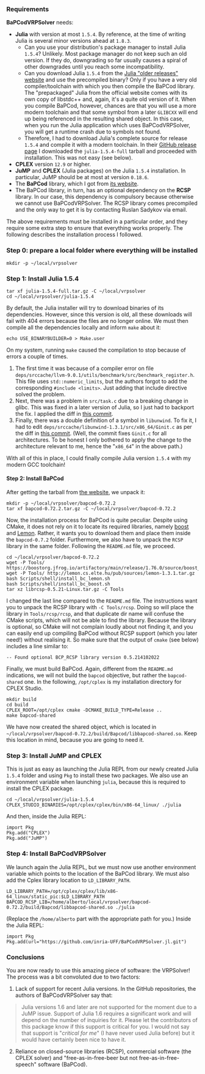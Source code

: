 ### Requirements

**BaPCodVRPSolver** needs:

* **Julia** with version at most `1.5.4`.
By reference, at the time of writing Julia is several minor versions ahead at `1.8.3`.
    * Can you use your distribution's package manager to install Julia `1.5.4`?
    Unlikely. Most package manager do not keep such an old version. If they do, downgrading so far usually causes a spiral of other downgrades until you reach some incompatibility.
    * Can you download Julia `1.5.4` from the [Julia "older releases" website](https://julialang.org/downloads/oldreleases/) and use the precompiled binary?
    Only if you have a very old compiler/toolchain with which you then compile the BaPCod library.
    The "prepackaged" Julia from the official website comes with its own copy of libstdc++ and, again, it's a quite old version of it.
    When you compile BaPCod, however, chances are that you will use a more modern toolchain and that some symbol from a later `GLIBCXX` will end up being referenced in the resulting shared object.
    In this case, when you run the Julia application which uses BaPCodVRPSolver, you will get a runtime crash due to symbols not found.
    * Therefore, I had to download Julia's complete source for release `1.5.4` and compile it with a modern toolchain.
    In their [GitHub release page](https://github.com/JuliaLang/julia/releases/tag/v1.5.4) I downloaded the `julia-1.5.4-full` tarball and proceeded with installation.
    This was not easy (see below).
* **CPLEX** version `12.9` or higher.
* **JuMP** and **CPLEX** (Julia packages) on the Julia `1.5.4` installation.
In particular, JuMP should be at most at version `0.18.6`.
* The **BaPCod** library, which I got from [its website](https://bapcod.math.u-bordeaux.fr/).
* The BaPCod library, in turn, has an optional dependency on the **RCSP** library.
In our case, this dependency is compulsory because otherwise we cannot use BaPCodVRPSolver.
The RCSP library comes precompiled and the only way to get it is by contacting Ruslan Sadykov via email.

The above requirements must be installed in a particular order, and they require some extra step to ensure that everything works properly.
The following describes the installation process I followed.

### Step 0: prepare a local folder where everything will be installed

```
mkdir -p ~/local/vrpsolver
```

### Step 1: Install Julia 1.5.4

```
tar xf julia-1.5.4-full.tar.gz -C ~/local/vrpsolver
cd ~/local/vrpsolver/julia-1.5.4
```

By default, the Julia installer will try to download binaries of its dependencies.
However, since this version is old, all these downloads will fail with 404 errors because the files are no longer online.
We must then compile all the dependencies locally and inform `make` about it:

```
echo USE_BINARYBUILDER=0 > Make.user
```

On my system, running `make` caused the compilation to stop because of errors a couple of times.

1. The first time it was because of a compiler error on file `deps/srccache/llvm-9.0.1/utils/benchmark/src/benchmark_register.h`.
This file uses `std::numeric_limits`, but the authors forgot to add the corresponding `#include <limits>`.
Just adding that include directive solved the problem.
2. Next, there was a problem in `src/task.c` due to a breaking change in glibc.
This was fixed in a later version of Julia, so I just had to backport the fix.
I applied the diff in [this commit](https://github.com/JuliaLang/julia/pull/41860/commits/8f560f4e7e08b06daefa8efdfcecc239472680dc).
3. Finally, there was a double definition of a symbol in `libunwind`.
To fix it, I had to edit `deps/srccache/libunwind-1.3.1/src/x86_64/Ginit.c` as per the diff in [this commit](https://github.com/libunwind/libunwind/commit/29e17d8d2ccbca07c423e3089a6d5ae8a1c9cb6e).
(Well, the commit fixes `Ginit.c` for all architectures. To be honest I only bothered to apply the change to the architecture relevant to me, hence the "`x86_64`" in the above path.)

With all of this in place, I could finally compile Julia version `1.5.4` with my modern GCC toolchain!

#### Step 2: Install BaPCod

After getting the tarball from [the website](https://bapcod.math.u-bordeaux.fr/), we unpack it:

```
mkdir -p ~/local/vrpsolver/bapcod-0.72.2
tar xf bapcod-0.72.2.tar.gz -C ~/local/vrpsolver/bapcod-0.72.2
```

Now, the installation process for BaPCod is quite peculiar.
Despite using CMake, it does not rely on it to locate its required libraries, namely [boost](https://www.boost.org/) and [Lemon](https://lemon.cs.elte.hu/trac/lemon).
Rather, it wants you to download them and place them inside the `bapcod-0.7.2` folder.
Furthermore, we also have to unpack the `RCSP` library in the same folder.
Following the `README.md` file, we proceed.

```
cd ~/local/vrpsolver/bapcod-0.72.2
wget -P Tools/ https://boostorg.jfrog.io/artifactory/main/release/1.76.0/source/boost_1_76_0.tar.gz
wget -P Tools/ http://lemon.cs.elte.hu/pub/sources/lemon-1.3.1.tar.gz
bash Scripts/shell/install_bc_lemon.sh
bash Scripts/shell/install_bc_boost.sh
tar xz librcsp-0.5.21-Linux.tar.gz -C Tools
```

I changed the last line compared to the `README.md` file.
The instructions want you to unpack the RCSP library with `-C Tools/rcsp`.
Doing so will place the library in `Tools/rcsp/rcsp`, and that duplicate dir name will confuse the CMake scripts, which will not be able to find the library.
Because the library is optional, so CMake will not complain loudly about not finding it, and you can easily end up compiling BaPCod without RCSP support (which you later need!) without realising it.
So make sure that the output of `cmake` (see below) includes a line similar to:

```
-- Found optional BCP_RCSP library version 0.5.214102022
```

Finally, we must build BaPCod.
Again, different from the `README.md` indications, we will not build the `bapcod` objective, but rather the `bapcod-shared` one.
In the following, `/opt/cplex` is my installation directory for CPLEX Studio.

```
mkdir build
cd build
CPLEX_ROOT=/opt/cplex cmake -DCMAKE_BUILD_TYPE=Release ..
make bapcod-shared
```

We have now created the shared object, which is located in `~/local/vrpsolver/bapcod-0.72.2/build/Bapcod/libbapcod-shared.so`.
Keep this location in mind, because you are going to need it.

### Step 3: Install JuMP and CPLEX

This is just as easy as launching the Julia REPL from our newly created Julia `1.5.4` folder and using `Pkg` to install these two packages.
We also use an environment variable when launching `julia`, because this is required to install the CPLEX package.

```
cd ~/local/vrpsolver/julia-1.5.4
CPLEX_STUDIO_BINARIES=/opt/cplex/cplex/bin/x86-64_linux/ ./julia
```

And then, inside the Julia REPL:

```
import Pkg
Pkg.add("CPLEX")
Pkg.add("JuMP")
```

### Step 4: Install BaPCodVRPSolver

We launch again the Julia REPL, but we must now use another environment variable which points to the location of the BaPCod library.
We must also add the Cplex library location to `LD_LIBRARY_PATH`.

```
LD_LIBRARY_PATH=/opt/cplex/cplex/lib/x86-64_linux/static_pic:$LD_LIBRARY_PATH BAPCOD_RCSP_LIB=/home/alberto/local/vrpsolver/bapcod-0.72.2/build/Bapcod/libbapcod-shared.so ./julia
```

(Replace the `/home/alberto` part with the appropriate path for you.)
Inside the Julia REPL:

```
import Pkg
Pkg.add(url="https://github.com/inria-UFF/BaPCodVRPSolver.jl.git")
```

### Conclusions

You are now ready to use this amazing piece of software: the VRPSolver!
The process was a bit convoluted due to two factors:
1. Lack of support for recent Julia versions.
In the GitHub repositories, the authors of BaPCodVRPSolver say that:
>Julia versions 1.6 and later are not supported for the moment due to a JuMP issue. Support of Julia 1.6 requires a significant work and will depend on the number of inquiries for it. Please let the contributors of this package know if this support is critical for you.
I would not say that support is "*critical for me*" (I have never used Julia before) but it would have certainly been nice to have it.
2. Reliance on closed-source libraries (RCSP), commercial software (the CPLEX solver) and "free-as-in-free-beer but not free-as-in-free-speech" software (BaPCod).